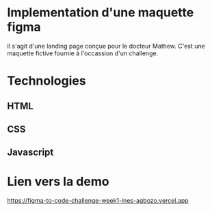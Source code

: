 # Implementation d'une maquette figma
Il s'agit d'une landing page conçue pour le docteur Mathew. C'est une maquette fictive fournie à l'occassion d'un challenge.
# Technologies
## HTML
## CSS
## Javascript
# Lien vers la demo
 https://figma-to-code-challenge-week1-ines-agbozo.vercel.app
